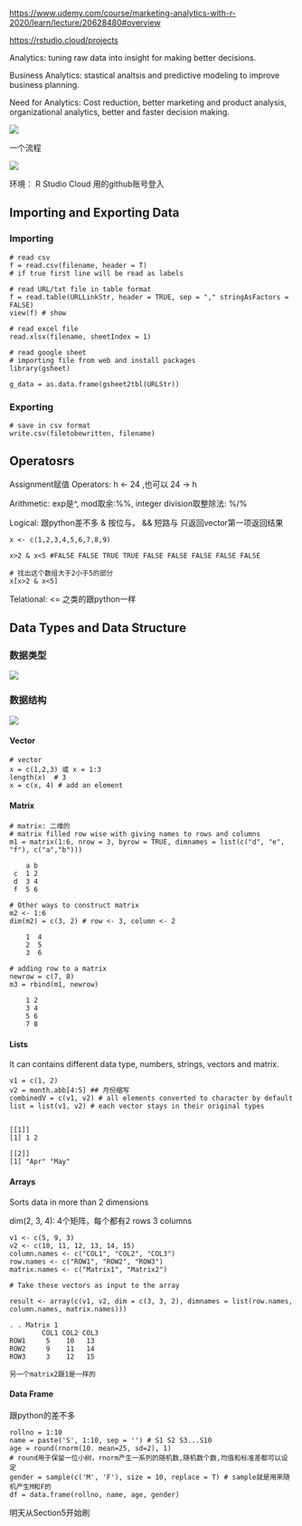 https://www.udemy.com/course/marketing-analytics-with-r-2020/learn/lecture/20628480#overview

https://rstudio.cloud/projects


Analytics: tuning raw data into insight for making better decisions.

Business Analytics: stastical analtsis and predictive modeling to improve business planning.

Need for Analytics: Cost reduction, better marketing and product analysis, organizational analytics, better and faster decision making.

![](https://tva1.sinaimg.cn/large/008eGmZEly1gmn0iv2wpyj31az0u0b29.jpg)

一个流程

![](https://tva1.sinaimg.cn/large/008eGmZEly1gmn0o4nqz5j31840ps1kx.jpg)

环境： R Studio Cloud 用的github账号登入

## Importing and Exporting Data

### Importing

```
# read csv
f = read.csv(filename, header = T)  
# if true first line will be read as labels

# read URL/txt file in table format
f = read.table(URLLinkStr, header = TRUE, sep = "," stringAsFactors = FALSE)
view(f) # show

# read excel file
read.xlsx(filename, sheetIndex = 1)

# read google sheet
# importing file from web and install packages
library(gsheet)

g_data = as.data.frame(gsheet2tbl(URLStr))
```

### Exporting

```
# save in csv format
write.csv(filetobewritten, filename)
```

## Operatosrs

Assignment赋值 Operators: h <- 24 ,也可以 24 -> h

Arithmetic: exp是^, mod取余:%%, integer division取整除法: %/%

Logical: 跟python差不多 & 按位与， && 短路与 只返回vector第一项返回结果
```
x <- c(1,2,3,4,5,6,7,8,9)

x>2 & x<5 #FALSE FALSE TRUE TRUE FALSE FALSE FALSE FALSE FALSE

# 找出这个数组大于2小于5的部分
x[x>2 & x<5]

```
Telational: <= 之类的跟python一样

## Data Types and Data Structure

### 数据类型

![](https://tva1.sinaimg.cn/large/008eGmZEly1gmnsjkxsllj315c0icwgx.jpg)

### 数据结构

![](https://tva1.sinaimg.cn/large/008eGmZEly1gmo26agwekj30qy0de0u6.jpg)

#### Vector
```
# vector
x = c(1,2,3) 或 x = 1:3
length(x)  # 3
x = c(x, 4) # add an element 
```

#### Matrix



```
# matrix: 二维的
# matrix filled row wise with giving names to rows and columns
m1 = matrix(1:6, nrow = 3, byrow = TRUE, dimnames = list(c("d", "e", "f"), c("a","b")))

    a b
 c  1 2
 d  3 4
 f  5 6

# Other ways to construct matrix
m2 <- 1:6
dim(m2) = c(3, 2) # row <- 3, column <- 2

    1  4
    2  5
    3  6

# adding row to a matrix
newrow = c(7, 8)
m3 = rbind(m1, newrow)

    1 2
    3 4
    5 6
    7 8
```

#### Lists
It can contains different data type, numbers, strings, vectors and matrix.

```
v1 = c(1, 2)
v2 = month.abb[4:5] ## 月份缩写
combinedV = c(v1, v2) # all elements converted to character by default
list = list(v1, v2) # each vector stays in their original types


[[1]]
[1] 1 2

[[2]]
[1] "Apr" "May"
```

#### Arrays

Sorts data in more than 2 dimensions

dim(2, 3, 4): 4个矩阵，每个都有2 rows 3 columns

```
v1 <- c(5, 9, 3)
v2 <- c(10, 11, 12, 13, 14, 15)
column.names <- c("COL1", "COL2", "COL3")
row.names <- c("ROW1", "ROW2", "ROW3")
matrix.names <- c("Matrix1", "Matrix2")

# Take these vectors as input to the array

result <- array(c(v1, v2, dim = c(3, 3, 2), dimnames = list(row.names, column.names, matrix.names)))

. . Matrix 1
        COL1 COL2 COL3
ROW1     5    10   13
ROW2     9    11   14
ROW3     3    12   15

另一个matrix2跟1是一样的
```
#### Data Frame

跟python的差不多

```
rollno = 1:10
name = paste('S', 1:10, sep = '') # S1 S2 S3...S10
age = round(rnorm(10. mean=25, sd=2), 1)  
# round用于保留一位小树，rnorm产生一系列的随机数,随机数个数,均值和标准差都可以设定
gender = sample(c('M', 'F'), size = 10, replace = T) # sample就是用来随机产生M和F的
df = data.frame(rollno, name, age, gender)
```
明天从Section5开始刷


